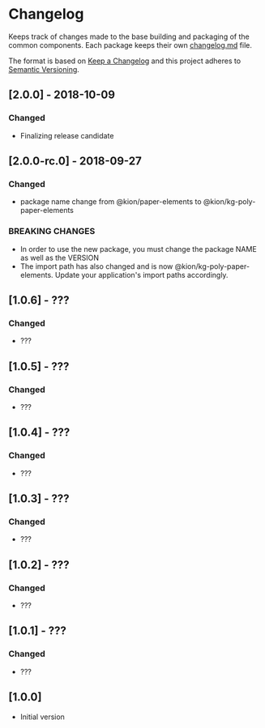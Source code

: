 # Changelog
Keeps track of changes made to the base building and packaging of the common components. Each package keeps their own [changelog.md](http://keepachangelog.com/en/1.0.0/) file.

The format is based on [Keep a Changelog](http://keepachangelog.com/en/1.0.0/)
and this project adheres to [Semantic Versioning](http://semver.org/spec/v2.0.0.html).


## [2.0.0] - 2018-10-09
### Changed
- Finalizing release candidate

## [2.0.0-rc.0] - 2018-09-27
### Changed
- package name change from @kion/paper-elements to @kion/kg-poly-paper-elements
### BREAKING CHANGES
- In order to use the new package, you must change the package NAME as well as the VERSION
- The import path has also changed and is now @kion/kg-poly-paper-elements.  Update your application's import paths accordingly.

## [1.0.6] - ???
### Changed
- ???

## [1.0.5] - ???
### Changed
- ???

## [1.0.4] - ???
### Changed
- ???

## [1.0.3] - ???
### Changed
- ???

## [1.0.2] - ???
### Changed
- ???

## [1.0.1] - ???
### Changed
- ???

## [1.0.0]
-  Initial version

